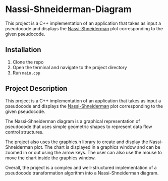 # Nassi-Shneiderman-Diagram
This project is a C++ implementation of an application that takes as input a pseudocode and displays the [Nassi-Shneiderman](https://en.wikipedia.org/wiki/Nassi%E2%80%93Shneiderman_diagram) plot corresponding to the given pseudocode.

## Installation

1. Clone the repo
2. Open the terminal and navigate to the project directory
3. Run `main.cpp`

## Project Description
This project is a C++ implementation of an application that takes as input a pseudocode and displays the [Nassi-Shneiderman](https://en.wikipedia.org/wiki/Nassi%E2%80%93Shneiderman_diagram) plot corresponding to the given pseudocode.

The Nassi-Shneiderman diagram is a graphical representation of pseudocode that uses simple geometric shapes to represent data flow control structures.

The project also uses the graphics.h library to create and display the Nassi-Shneiderman plot. The chart is displayed in a graphics window and can be zoomed in or out using the arrow keys. The user can also use the mouse to move the chart inside the graphics window.

Overall, the project is a complex and well-structured implementation of a pseudocode transformation algorithm into a Nassi-Shneiderman diagram.

